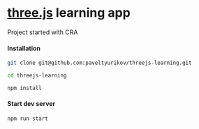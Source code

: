 # [three.js](https://threejs.org/) learning app

Project started with CRA

#### Installation
```bash
git clone git@github.com:paveltyurikov/threejs-learning.git

cd threejs-learning

npm install
```

#### Start dev server

```bash
npm run start
```